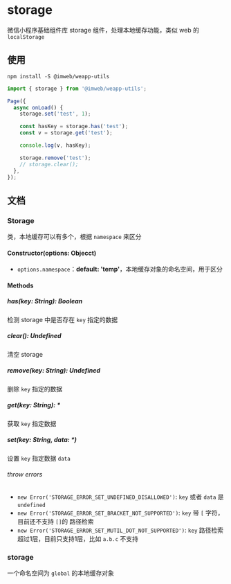 # storage
微信小程序基础组件库 storage 组件，处理本地缓存功能，类似 web 的 `localStorage`

## 使用

```
npm install -S @imweb/weapp-utils
```

``` js
import { storage } from '@imweb/weapp-utils';

Page({
  async onLoad() {
    storage.set('test', 1);

    const hasKey = storage.has('test');
    const v = storage.get('test');

    console.log(v, hasKey);

    storage.remove('test');
    // storage.clear();
  },
});
```

## 文档
### Storage
类，本地缓存可以有多个，根据 `namespace` 来区分

#### Constructor(options: Objecct)
- `options.namespace`：**default: 'temp'**，本地缓存对象的命名空间，用于区分

#### Methods
##### has(key: String): Boolean
检测 storage 中是否存在 `key` 指定的数据

##### clear(): Undefined
清空 storage

##### remove(key: String): Undefined
删除 `key` 指定的数据

##### get(key: String): \*
获取 `key` 指定数据

##### set(key: String, data: \*)
设置 `key` 指定数据 `data`

###### throw errors
- `new Error('STORAGE_ERROR_SET_UNDEFINED_DISALLOWED')`: `key` 或者
 `data` 是
 `undefined`
 - `new Error('STORAGE_ERROR_SET_BRACKET_NOT_SUPPORTED')`: `key` 带
 `[` 字符，目前还不支持
 `[]`的
路径检索
- `new Error('STORAGE_ERROR_SET_MUTIL_DOT_NOT_SUPPORTED')`:  `key` 路径检索超过1层，目前只支持1层，比如 `a.b.c` 不支持

### storage
一个命名空间为 `global` 的本地缓存对象
